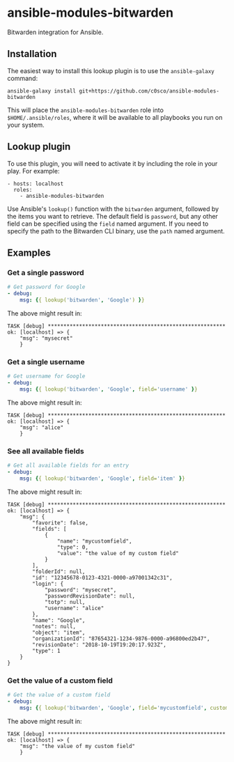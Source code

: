 # ansible-modules-bitwarden

Bitwarden integration for Ansible.

## Installation

The easiest way to install this lookup plugin is to use the
`ansible-galaxy` command:

    ansible-galaxy install git+https://github.com/c0sco/ansible-modules-bitwarden

This will place the `ansible-modules-bitwarden` role into
`$HOME/.ansible/roles`, where it will be available to all playbooks
you run on your system.

## Lookup plugin

To use this plugin, you will need to activate it by including the role
in your play.  For example:

    - hosts: localhost
      roles:
        - ansible-modules-bitwarden

Use Ansible's `lookup()` function with the `bitwarden` argument,
followed by the items you want to retrieve. The default field is
`password`, but any other field can be specified using the `field`
named argument. If you need to specify the path to the Bitwarden CLI
binary, use the `path` named argument.

## Examples

### Get a single password

```yaml
# Get password for Google
- debug:
    msg: {{ lookup('bitwarden', 'Google') }}
```

The above might result in:

```
TASK [debug] *********************************************************
ok: [localhost] => {
    "msg": "mysecret"
    }
```

### Get a single username

```yaml
# Get username for Google
- debug:
    msg: {{ lookup('bitwarden', 'Google', field='username' }}
```

The above might result in:

```
TASK [debug] *********************************************************
ok: [localhost] => {
    "msg": "alice"
    }
```

### See all available fields

```yaml
# Get all available fields for an entry
- debug:
    msg: {{ lookup('bitwarden', 'Google', field='item' }}
```

The above might result in:

```
TASK [debug] *********************************************************
ok: [localhost] => {
    "msg": {
        "favorite": false, 
        "fields": [
            {
                "name": "mycustomfield", 
                "type": 0, 
                "value": "the value of my custom field"
            }
        ], 
        "folderId": null, 
        "id": "12345678-0123-4321-0000-a97001342c31", 
        "login": {
            "password": "mysecret", 
            "passwordRevisionDate": null, 
            "totp": null, 
            "username": "alice"
        }, 
        "name": "Google", 
        "notes": null, 
        "object": "item", 
        "organizationId": "87654321-1234-9876-0000-a96800ed2b47", 
        "revisionDate": "2018-10-19T19:20:17.923Z", 
        "type": 1
    }
}
```

### Get the value of a custom field

```yaml
# Get the value of a custom field
- debug:
    msg: {{ lookup('bitwarden', 'Google', field='mycustomfield', custom_field=true }}
```

The above might result in:

```
TASK [debug] *********************************************************
ok: [localhost] => {
    "msg": "the value of my custom field"
    }
```

